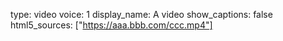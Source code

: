 type: video
voice: 1
display_name: A video
show_captions: false
html5_sources: ["https://aaa.bbb.com/ccc.mp4"]
